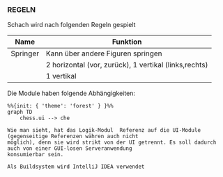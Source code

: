 ### REGELN

Schach wird nach folgenden Regeln gespielt

| Name     | Funktion                                              |
|----------|-------------------------------------------------------|
| Springer | Kann über andere Figuren springen                     |
|          | 2 horizontal (vor, zurück), 1 vertikal (links,rechts) |
|          | 1 vertikal                                            |

Die Module haben folgende Abhängigkeiten:

```mermaid
%%{init: { 'theme': 'forest' } }%%
graph TD
    chess.ui --> che

Wie man sieht, hat das Logik-Modul  Referenz auf die UI-Module (gegenseitige Referenzen währen auch nicht
möglich), denn sie wird strikt von der UI getrennt. Es soll dadurch auch von einer GUI-losen Serveranwendung
konsumierbar sein.

Als Buildsystem wird IntelliJ IDEA verwendet


